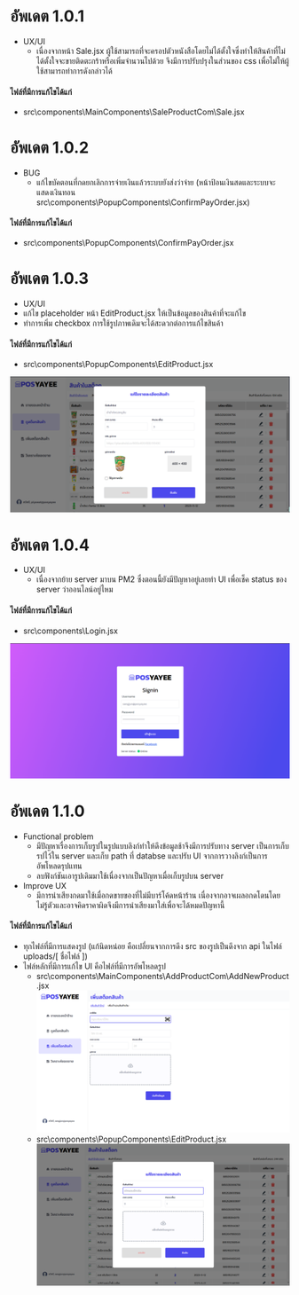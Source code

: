 # อัพเดต 1.0.1
- UX/UI
  - เนื่องจากหน้า Sale.jsx ผู้ใช้สามารถที่จะครอปตัวหนังสือโดยไม่ได้ตั้งใจซึ่งทำให้สินค้าที่ไม่ได้ตั้งใจจะขายติดตะกร้าหรือเพิ่มจำนวนไปด้วย จึงมีการปรับปรุงในส่วนของ css เพื่อไม่ให้ผู้ใช้สามารถทำการดังกล่าวได้

#### ไฟล์ที่มีการแก้ไขได้แก่ 
- src\components\MainComponents\SaleProductCom\Sale.jsx

# อัพเดต 1.0.2
- BUG
   - แก้ไขบัคตอนที่กดยกเลิกการจ่ายเงินแล้วระบบยังส่งว่าจ่าย (หน้าป้อนเงินสดและระบบจะแสดงเงินทอน src\components\PopupComponents\ConfirmPayOrder.jsx) 

#### ไฟล์ที่มีการแก้ไขได้แก่ 
- src\components\PopupComponents\ConfirmPayOrder.jsx

# อัพเดต 1.0.3
- UX/UI
 - แก้ไข placeholder หน้า EditProduct.jsx ให้เป็นข้อมูลของสินค้าที่จะแก้ไข
 - ทำการเพิ่ม checkbox การใช้รูปภาพเดิมจะได้สะดวกต่อการแก้ไขสินค้า

#### ไฟล์ที่มีการแก้ไขได้แก่ 
- src\components\PopupComponents\EditProduct.jsx

![image](image.update/update1.0.3-1.png)

# อัพเดต 1.0.4
- UX/UI
  - เนื่องจากย้าย server มาบน PM2 ซึ่งตอนนี้ยังมีปัญหาอยู่เลยทำ UI เพื่อเช็ค status ของ server ว่าออนไลน์อยู่ไหม

#### ไฟล์ที่มีการแก้ไขได้แก่ 
- src\components\Login.jsx

![image](image.update/update1.0.4-1.png)

# อัพเดต 1.1.0
  - Functional problem
    - มีปัญหาเรื่องการเก็บรูปในรูปแบบลิงก์ทำให้ดึงข้อมูลช้าจึงมีการปรับทาง server เป็นการเก็บรปไว้ใน server และเก็บ path ที่ databse และปรับ UI จากการวางลิงก์เป็นการอัพโหลดรุปแทน
    - ลบฟังก์ชันเอารูปเดิมมาใช้เนื่องจากเป็นปัญหาเมื่อเก็บรูปบน server
  - Improve UX
    - มีการนำเสียงกดมาใช้เมื่อกดขายของที่ไม่มีบาร์โค้ดหน้าร้าน เนื่องจากอาจเผลอกดโดนโดยไม่รู้ตัวและอาจคิดราคาผิดจึงมีการนำเสียงมาใส่เพื่อจะได้หมดปัญหานี้ 
#### ไฟล์ที่มีการแก้ไขได้แก่ 
  - ทุกไฟล์ที่มีการแสดงรูป (แก้นิดหน่อย คือเปลี่ยนจากการดึง src ของรูปเป็นดึงจาก api ในไฟล์ uploads/[ ชื่อไฟล์ ])
  - ไฟล์หลักที่มีการแก้ไข  UI คือไฟล์ที่มีการอัพโหลดรูป
    - src\components\MainComponents\AddProductCom\AddNewProduct.jsx
      ![image](image.update//update1.1.0-1.png)
    - src\components\PopupComponents\EditProduct.jsx
      ![image](image.update/update1.1.0-2.png)